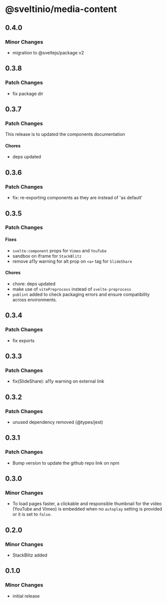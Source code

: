 # @sveltinio/media-content

## 0.4.0

### Minor Changes

- migration to @sveltejs/package v2

## 0.3.8

### Patch Changes

- fix package dir

## 0.3.7

### Patch Changes

This release is to updated the components documentation

#### Chores

- deps updated

## 0.3.6

### Patch Changes

- fix: re-exporting components as they are instead of 'as default'

## 0.3.5

### Patch Changes

#### Fixes

- `svelte:component` props for `Vimeo` and `YouTube`
- sandbox on iframe for `StackBlitz`
- remove a11y warning for alt prop on `<a>` tag for `SlideShare`

#### Chores

- chore: deps updated
- make use of `vitePreprocess` instead of `svelte-preprocess`
- `publint` added to check packaging errors and ensure compatibility across environments.

## 0.3.4

### Patch Changes

- fix exports

## 0.3.3

### Patch Changes

- fix(SlideShare): a11y warning on external link

## 0.3.2

### Patch Changes

- unused dependency removed (@types/jest)

## 0.3.1

### Patch Changes

- Bump version to update the github repo link on npm

## 0.3.0

### Minor Changes

- To load pages faster, a clickable and responsible thumbnail for the video (YouTube and Vimeo) is embedded when no `autoplay` setting is provided or it is set to `false`.

## 0.2.0

### Minor Changes

- StackBlitz added

## 0.1.0

### Minor Changes

- initial release

